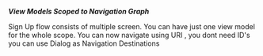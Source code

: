
***View Models Scoped to Navigation Graph***

Sign Up flow consists of multiple screen.
You can have just one view model for the whole scope.
You can now navigate using URI , you dont need ID's
you can use Dialog as Navigation Destinations
